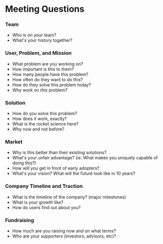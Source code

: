 # Meeting Questions

### Team
- Who is on your team?
- What's your history together?

### User, Problem, and Mission
- What problem are you working on?
- How important is this to them?
- How many people have this problem?
- How often do they want to do this?
- How do they solve this problem today?
- Why work on _this_ problem?

### Solution
- How do you solve this problem?
- How does it work, exactly?
- What is the rocket science here?
- Why now and not before?

### Market
- Why is this better than their existing solutions?
- What's your unfair advantage? (ie: What makes you uniquely capable of doing this?)
- How will you get in front of early adopters?
- What's your vision? What will the future look like in 10 years?

### Company Timeline and Traction
- What is the timeline of the company? (major milestones)
- What is your growth like?
- How do users find out about you?

### Fundraising
- How much are you raising now and on what terms?
- Who are your supporters (investors, advisors, etc)?
